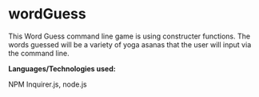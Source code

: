 # wordGuess


This Word Guess command line game is using constructer functions. The words guessed will be a variety of yoga asanas that the user will input via the command line. 


<strong>Languages/Technologies used:</strong>


NPM Inquirer.js, node.js
